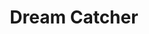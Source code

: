 ---
pid: mp73
title: Dream Catcher
location_transcription: Center City
coordinates: "[-75.164541016553, 39.952500443709]"
zipcode: 
gen_neighborhood: 
neighborhood: 
outside_phl: 
age: 
age_range: 
instagram: 
image_file_name: mp_73.jpg
proposal_transcription: being spiritual and obtaining dreams... dream catcher
topic: Unknown
topic_summary: '0'
type: Other No Form
keywords_other: dreams
credit: 
image_labels: 
twitter: 
facebook: 
permalink: "/monuments/mp73/"
layout: item-page
---